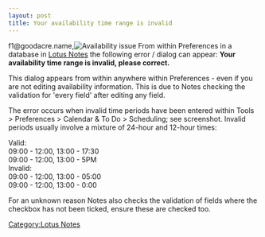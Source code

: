 ```yaml
---
layout: post 
title: Your availability time range is invalid
---
```


f1\@goodacre.name,![Availability
issue](Availissue_LotusNotes.JPG "fig:Availability issue") From within
Preferences in a database in [Lotus
Notes](http://en.wikipedia.org/wiki/Lotus_Notes) the following error /
dialog can appear: **Your availability time range is invalid, please
correct.**

This dialog appears from within anywhere within Preferences - even if
you are not editing availability information. This is due to Notes
checking the validation for \'every field\' after editing any field.

The error occurs when invalid time periods have been entered within
Tools \> Preferences \> Calendar & To Do \> Scheduling; see screenshot.
Invalid periods usually involve a mixture of 24-hour and 12-hour times:

Valid:\
09:00 - 12:00, 13:00 - 17:30\
09:00 - 12:00, 13:00 - 5PM\
Invalid:\
09:00 - 12:00, 13:00 - 05:00\
09:00 - 12:00, 13:00 - 0:00

For an unknown reason Notes also checks the validation of fields where
the checkbox has not been ticked, ensure these are checked too.

[Category:Lotus Notes](Category:Lotus_Notes "wikilink")

